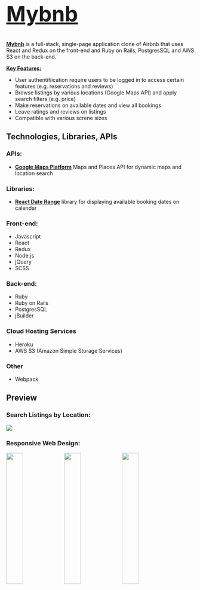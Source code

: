 # <a href="https://mybnb-lucyluo.herokuapp.com/#/"><h1>Mybnb</h1></a> 

**<a href="https://mybnb-lucyluo.herokuapp.com/#/">Mybnb</a>** is a full-stack, single-page application clone of Airbnb that uses React and Redux on the front-end and Ruby on Rails, PostgresSQL and AWS S3 on the back-end.

<ins>**Key Features:**</ins>
+ User authentifiication require users to be logged in to access certain features (e.g. reservations and reviews)
+ Browse listings by various locations (Google Maps API) and apply search filters (e.g. price)
+ Make reservations on available dates and view all bookings
+ Leave ratings and reviews on listings
+ Compatible with various screne sizes

## Technologies, Libraries, APIs

### APIs:
- <ins>**Google Maps Platform**</ins> Maps and Places API for dynamic maps and location search

### Libraries:
- <ins>**React Date Range**</ins> library for displaying available booking dates on calendar

### Front-end:
- Javascript
- React
- Redux
- Node.js
- jQuery
- SCSS

### Back-end:
- Ruby
- Ruby on Rails
- PostgresSQL
- jBuilder

### Cloud Hosting Services
- Heroku
- AWS S3 (Amazon Simple Storage Services)

### Other
- Webpack


## Preview

### Search Listings by Location:
![](https://github.com/xLucyLuo/Mybnb/blob/main/app/assets/images/screenshots/location-search-clip.gif)

### Responsive Web Design:

<p float="left">
  <img src="https://github.com/xLucyLuo/Mybnb/blob/main/app/assets/images/screenshots/screen-sizing-main.gif" width="30%" />
  <img src="https://github.com/xLucyLuo/Mybnb/blob/main/app/assets/images/screenshots/screen-sizing-show.gif" width="30%" /> 
  <img src="https://github.com/xLucyLuo/Mybnb/blob/main/app/assets/images/screenshots/screen-sizing-trip.gif" width="30%" />
</p>
